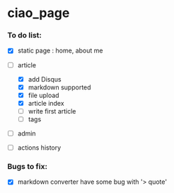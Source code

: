 # ciao_page


### To do list:

- [x] static page : home, about me
- [ ] article
    - [x] add Disqus
    - [x] markdown supported
    - [X] file upload
    - [x] article index
    - [ ] write first article
    - [ ] tags
- [ ] admin
- [ ] actions history


### Bugs to fix:
  
- [x] markdown converter have some bug with '> quote'